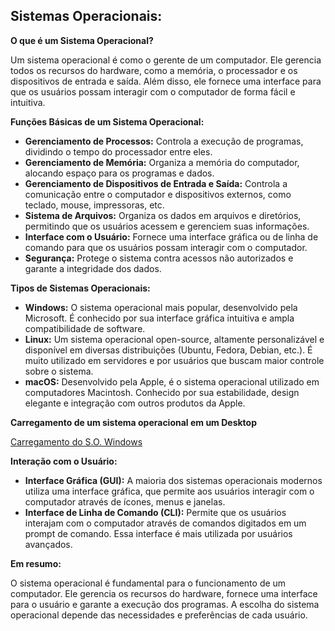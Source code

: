 ## Sistemas Operacionais:

**O que é um Sistema Operacional?**

Um sistema operacional é como o gerente de um computador. Ele gerencia todos os recursos do hardware, como a memória, o processador e os dispositivos de entrada e saída. Além disso, ele fornece uma interface para que os usuários possam interagir com o computador de forma fácil e intuitiva.

**Funções Básicas de um Sistema Operacional:**

* **Gerenciamento de Processos:** Controla a execução de programas, dividindo o tempo do processador entre eles.
* **Gerenciamento de Memória:** Organiza a memória do computador, alocando espaço para os programas e dados.
* **Gerenciamento de Dispositivos de Entrada e Saída:** Controla a comunicação entre o computador e dispositivos externos, como teclado, mouse, impressoras, etc.
* **Sistema de Arquivos:** Organiza os dados em arquivos e diretórios, permitindo que os usuários acessem e gerenciem suas informações.
* **Interface com o Usuário:** Fornece uma interface gráfica ou de linha de comando para que os usuários possam interagir com o computador.
* **Segurança:** Protege o sistema contra acessos não autorizados e garante a integridade dos dados.

**Tipos de Sistemas Operacionais:**

* **Windows:** O sistema operacional mais popular, desenvolvido pela Microsoft. É conhecido por sua interface gráfica intuitiva e ampla compatibilidade de software.
* **Linux:** Um sistema operacional open-source, altamente personalizável e disponível em diversas distribuições (Ubuntu, Fedora, Debian, etc.). É muito utilizado em servidores e por usuários que buscam maior controle sobre o sistema.
* **macOS:** Desenvolvido pela Apple, é o sistema operacional utilizado em computadores Macintosh. Conhecido por sua estabilidade, design elegante e integração com outros produtos da Apple.

**Carregamento de um sistema operacional em um Desktop**

[Carregamento do S.O. Windows](https://github.com/armandossrecife/icc-2024-2/blob/main/carregamento_so.md)

**Interação com o Usuário:**

* **Interface Gráfica (GUI):** A maioria dos sistemas operacionais modernos utiliza uma interface gráfica, que permite aos usuários interagir com o computador através de ícones, menus e janelas.
* **Interface de Linha de Comando (CLI):** Permite que os usuários interajam com o computador através de comandos digitados em um prompt de comando. Essa interface é mais utilizada por usuários avançados.

**Em resumo:**

O sistema operacional é fundamental para o funcionamento de um computador. Ele gerencia os recursos do hardware, fornece uma interface para o usuário e garante a execução dos programas. A escolha do sistema operacional depende das necessidades e preferências de cada usuário.
